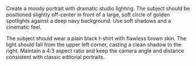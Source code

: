Create a moody portrait with dramatic studio lighting. The subject should be positioned slightly off-center in front of a large, soft circle of golden spotlights against a deep navy background. Use soft shadows and a cinematic feel. 

The subject should wear a plain black t-shirt with flawless brown skin. The light should fall from the upper left corner, casting a clean shadow to the right. Maintain a 4:3 aspect ratio and keep the camera angle and distance consistent with classic editorial portraits.
